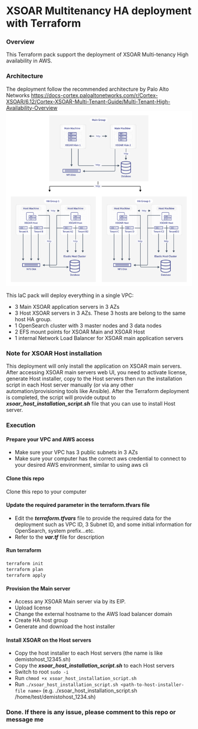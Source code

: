 # XSOAR Multitenancy HA deployment with Terraform

### Overview
This Terraform pack support the deployment of XSOAR Multi-tenancy High availability in AWS. 

### Architecture
The deployment follow the recommended architecture by Palo Alto Networks https://docs-cortex.paloaltonetworks.com/r/Cortex-XSOAR/6.12/Cortex-XSOAR-Multi-Tenant-Guide/Multi-Tenant-High-Availability-Overview
![Alt text](image.png)

This IaC pack will deploy everything in a single VPC:
- 3 Main XSOAR application servers in 3 AZs
- 3 Host XSOAR servers in 3 AZs. These 3 hosts are belong to the same host HA group.
- 1 OpenSearch cluster with 3 master nodes and 3 data nodes
- 2 EFS mount points for XSOAR Main and XSOAR Host
- 1 internal Network Load Balancer for XSOAR main application servers

### Note for XSOAR Host installation
This deployment will only install the application on XSOAR main servers. After accessing XSOAR main servers web UI, you need to activate license, generate Host installer, copy to the Host servers then run the installation script in each Host server manually (or via any other automation/provisioning tools like Ansible).
After the Terraform deployment is completed, the script will provide output to ***xsoar_host_installation_script.sh*** file that you can use to install Host server.

### Execution
#### Prepare your VPC and AWS access
- Make sure your VPC has 3 public subnets in 3 AZs
- Make sure your computer has the correct aws credential to connect to your desired AWS environment, similar to using aws cli
#### Clone this repo
Clone this repo to your computer
#### Update the required parameter in the terraform.tfvars file
- Edit the ***terraform.tfvars*** file to provide the required data for the deployment such as VPC ID, 3 Subnet ID, and some initial information for OpenSearch, system prefix...etc.
- Refer to the ***var.tf*** file for description
#### Run terraform
```
terraform init
terraform plan
terraform apply
```
#### Provision the Main server
- Access any XSOAR Main server via by its EIP.
- Upload license
- Change the external hostname to the AWS load balancer domain
- Create HA host group
- Generate and download the host installer

#### Install XSOAR on the Host servers
- Copy the host installer to each Host servers (the name is like demistohost_12345.sh)
- Copy the ***xsoar_host_installation_script.sh*** to each Host servers 
- Switch to root `sudo -i`
- Run `chmod +x xsoar_host_installation_script.sh`
- Run `./xsoar_host_installation_script.sh <path-to-host-installer-file name>` (e.g. ./xsoar_host_installation_script.sh /home/test/demistohost_1234.sh)

### Done. If there is any issue, please comment to this repo or message me

